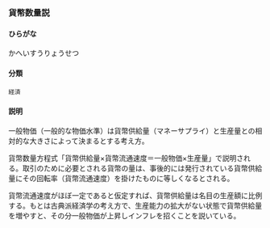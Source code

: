 <div style="display:none;">

## [あ行](securities-terms?id=あ行)
## [か行](securities-terms?id=か行)

</div>

### 貨幣数量説

#### ひらがな

かへいすうりょうせつ

#### 分類

`経済`

#### 説明

一般物価（一般的な物価水準）は貨幣供給量（マネーサプライ）と生産量との相対的な大きさによって決まるとする考え方。
 
貨幣数量方程式「貨幣供給量×貨幣流通速度＝一般物価×生産量」で説明される。取引のために必要とされる貨幣の量は、事後的には発行されている貨幣供給量にその回転率（貨幣流通速度）を掛けたものに等しくなるとされる。
 
貨幣流通速度がほぼ一定であると仮定すれば、貨幣供給量は名目の生産額に比例する。もとは古典派経済学の考え方で、生産能力の拡大がない状態で貨幣供給量を増やすと、その分一般物価が上昇しインフレを招くことを説いている。

<div style="display:none;">

## [さ行](securities-terms?id=さ行)
## [た行](securities-terms?id=た行)
## [な行](securities-terms?id=な行)
## [は行](securities-terms?id=は行)
## [ま行](securities-terms?id=ま行)
## [や行](securities-terms?id=や行)
## [ら行](securities-terms?id=ら行)
## [わ行](securities-terms?id=わ行)
## [英数字・記号](securities-terms?id=英数字・記号)

</div>

